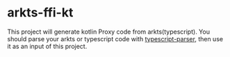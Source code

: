 # arkts-ffi-kt

This project will generate kotlin Proxy code from arkts(typescript). You should parse your arkts or typescript code with [typescript-parser](https://github.com/HaskellZhangSong/typescript-parser), then use it as an input of this project.

